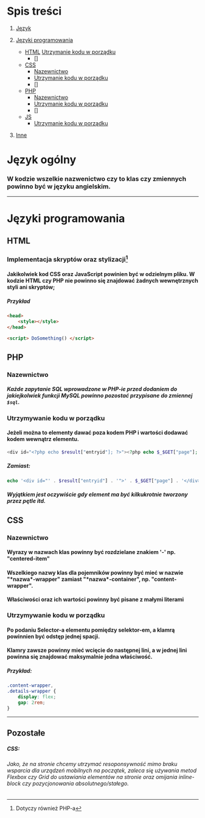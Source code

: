 # Spis treści
1. [Język](#język-ogólny)
2. [Języki programowania](#języki-programowania-)
   - [HTML](#html)
       [Utrzymanie kodu w porządku](#utrzymywanie-kodu-w-porządku)
       + []
   - [CSS](#css)
       + [Nazewnictwo](#nazewnictwo)
       + [Utrzymanie kodu w porządku](#utrzymywanie-kodu-w-porządku-1)
       + []
   - [PHP](#php)
       + [Nazewnictwo](#nazewnictwo-1)
       + [Utrzymanie kodu w porządku](#utrzymywanie-kodu-w-porządku-2)
       + []
   - [JS](#js)
       + [Utrzymanie kodu w porządku](#utrzymywanie-kodu-w-porządku)

3. [Inne](#pozostałe)

# Język ogólny
### W kodzie wszelkie nazwenictwo czy to klas czy zmiennych powinno być w języku angielskim.
-----------------

# Języki programowania <!-- TAK, WIEMY! ALE NAZWIJCIE TO INACZEJ ABY NAZWA BYLA OGOLNIE ROZPOZNAWANA -->

## HTML
### Implementacja skryptów oraz stylizacji[^1]
#### Jakikolwiek kod CSS oraz JavaScript powinien być w odzielnym pliku. W kodzie HTML czy PHP nie powinno się znajdować żadnych wewnętrznych styli ani skryptów;
##### Przykład
```HTML
<head>
    <style></style>
</head>

<script> DoSomething() </script>
```

## PHP 
### Nazewnictwo
##### Każde zapytanie SQL wprowadzone w PHP-ie przed dodaniem do jakiejkolwiek funkcji MySQL powinno pozostać przypisane do zmiennej `$sql`.
### Utrzymywanie kodu w porządku
#### Jeżeli można to elementy dawać poza kodem PHP i wartości dodawać kodem wewnątrz elementu.
```PHP
<div id="<?php echo $result["entryid"]; ?>"><?php echo $_$GET["page"]; ?></div>
```
##### Zamiast:
```PHP
echo '<div id="' . $result["entryid"] . '">' . $_$GET["page"] . '</div>';
```
##### Wyjątkiem jest oczywiście gdy element ma być kilkukrotnie tworzony przez pętle itd.

## CSS
### Nazewnictwo
#### Wyrazy w nazwach klas powinny być rozdzielane znakiem '-' np. "centered-item"
#### Wszelkiego nazwy klas dla pojemników powinny być mieć w nazwie "\*nazwa\*-wrapper" zamiast "\*nazwa\*-container", np. "content-wrapper".
#### Właściwości oraz ich wartości powinny być pisane z małymi literami

### Utrzymywanie kodu w porządku
#### Po podaniu Selector-a elementu pomiędzy selektor-em, a klamrą powinnien być odstęp jednej spacji.
#### Klamry zawsze powinny mieć wcięcie do następnej lini, a w jednej lini powinna się znajdować maksymalnie jedna właściwość.
##### Przykład:
```CSS
.content-wrapper,
.details-wrapper {
    display: flex;
    gap: 2rem;
}
```

-----------------

Pozostałe
------
##### CSS:
###### Jako, że na stronie chcemy utrzymać resoponsywność mimo braku wsparcia dla urządzeń mobilnych na początek, zaleca się używania metod Flexbox czy Grid do ustawiania elementów na stronie oraz omijania inline-block czy pozycjonowania absolutnego/stałego.


[^1]: Dotyczy również PHP-a
